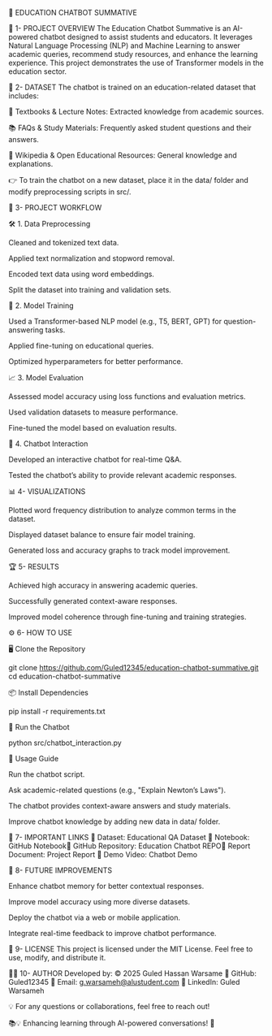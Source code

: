 🤖 EDUCATION CHATBOT SUMMATIVE

📌 1- PROJECT OVERVIEW
The Education Chatbot Summative is an AI-powered chatbot designed to assist students and educators. It leverages Natural Language Processing (NLP) and Machine Learning to answer academic queries, recommend study resources, and enhance the learning experience. This project demonstrates the use of Transformer models in the education sector.

📂 2- DATASET
The chatbot is trained on an education-related dataset that includes:

📖 Textbooks & Lecture Notes: Extracted knowledge from academic sources.

📚 FAQs & Study Materials: Frequently asked student questions and their answers.

📜 Wikipedia & Open Educational Resources: General knowledge and explanations.

👉 To train the chatbot on a new dataset, place it in the data/ folder and modify preprocessing scripts in src/.

🔄 3- PROJECT WORKFLOW

🛠️ 1. Data Preprocessing

Cleaned and tokenized text data.

Applied text normalization and stopword removal.

Encoded text data using word embeddings.

Split the dataset into training and validation sets.

🤖 2. Model Training

Used a Transformer-based NLP model (e.g., T5, BERT, GPT) for question-answering tasks.

Applied fine-tuning on educational queries.

Optimized hyperparameters for better performance.

📈 3. Model Evaluation

Assessed model accuracy using loss functions and evaluation metrics.

Used validation datasets to measure performance.

Fine-tuned the model based on evaluation results.

💬 4. Chatbot Interaction

Developed an interactive chatbot for real-time Q&A.

Tested the chatbot’s ability to provide relevant academic responses.

📊 4- VISUALIZATIONS

Plotted word frequency distribution to analyze common terms in the dataset.

Displayed dataset balance to ensure fair model training.

Generated loss and accuracy graphs to track model improvement.

🏆 5- RESULTS

Achieved high accuracy in answering academic queries.

Successfully generated context-aware responses.

Improved model coherence through fine-tuning and training strategies.

⚙️ 6- HOW TO USE

🖥️ Clone the Repository

git clone https://github.com/Guled12345/education-chatbot-summative.git  
cd education-chatbot-summative  

📦 Install Dependencies

pip install -r requirements.txt  

🚀 Run the Chatbot

python src/chatbot_interaction.py  

🎯 Usage Guide

Run the chatbot script.

Ask academic-related questions (e.g., "Explain Newton’s Laws").

The chatbot provides context-aware answers and study materials.

Improve chatbot knowledge by adding new data in data/ folder.

🔗 7- IMPORTANT LINKS
📂 Dataset: Educational QA Dataset
📓 Notebook: GitHub Notebook📁 
GitHub Repository: Education Chatbot 
REPO📜 Report Document: Project Report
🎥 Demo Video: Chatbot Demo

🚀 8- FUTURE IMPROVEMENTS

Enhance chatbot memory for better contextual responses.

Improve model accuracy using more diverse datasets.

Deploy the chatbot via a web or mobile application.

Integrate real-time feedback to improve chatbot performance.

📜 9- LICENSE
This project is licensed under the MIT License. Feel free to use, modify, and distribute it.

👨‍💻 10- AUTHOR
Developed by: © 2025 Guled Hassan Warsame
📍 GitHub: Guled12345
📧 Email: g.warsameh@alustudent.com
📢 LinkedIn: Guled Warsameh

💡 For any questions or collaborations, feel free to reach out!

📚💡 Enhancing learning through AI-powered conversations! 🚀
